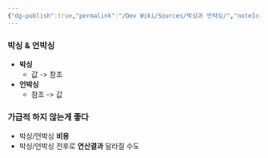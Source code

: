 ```yaml
---
{"dg-publish":true,"permalink":"/Dev Wiki/Sources/박싱과 언박싱/","noteIcon":"","created":"2024-11-10T14:49:35.000+09:00","updated":"2025-07-19T22:58:36.982+09:00"}
---
```


### 박싱 & 언박싱

- **박싱**
    - 값 -> 참조
- **언박싱**
    - 참조 -> 값

### 가급적 하지 않는게 좋다

- 박싱/언박싱 **비용**
- 박싱/언박싱 전후로 **연산결과** 달라질 수도